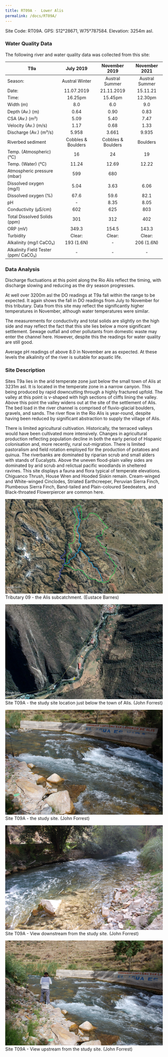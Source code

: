 ```yaml
---
title: RT09A -  Lower Alis
permalink: /docs/RT09A/
---
```



Site Code: RT09A.  GPS: S12°28671, W75°787584. Elevation:
3254m asl.

### Water Quality Data

The following river and water quality data was collected from this site:

|     T9a                                     |          July 2019        |        November 2019      |      November 2021    |
|---------------------------------------------|:-------------------------:|:-------------------------:|:---------------------:|
|     Season:                                 |       Austral Winter      |       Austral Summer      |     Austral Summer    |
|     Date:                                   |         11.07.2019        |         21.11.2019        |        15.11.21       |
|     Time:                                   |           16.25pm         |           15.45pm         |         12.30pm       |
|     Width (m)                               |             8.0           |             6.0           |           9.0         |
|     Depth (Av.) (m)                         |            0.64           |            0.90           |          0.83         |
|     CSA (Av.) (m²)                          |            5.09           |            5.40           |          7.47         |
|     Velocity (Av.) (m/s)                    |            1.17           |            0.68           |          1.33         |
|     Discharge (Av.) (m³/s)                  |            5.958          |            3.661          |          9.935        |
|     Riverbed sediment                       |     Cobbles & Boulders    |     Cobbles & Boulders    |        Boulders       |
|     Temp. (Atmospheric) (°C)                |             16            |             24            |           19          |
|     Temp. (Water) (°C)                      |            11.24          |            12.69          |          12.22        |
|     Atmospheric pressure (mbar)             |             599           |             680           |                       |
|     Dissolved oxygen (mg/l)                 |            5.04           |            3.63           |          6.06         |
|     Dissolved oxygen (%)                    |            67.6           |            59.6           |          82.1         |
|     pH                                      |              -            |            8.35           |          8.05         |
|     Conductivity (µS/cm)                    |             602           |             625           |           803         |
|     Total Dissolved Solids (ppm)            |             301           |             312           |           402         |
|     ORP (mV)                                |            349.3          |            154.5          |          143.3        |
|     Turbidity                               |           Clear:          |           Clear:          |         Clear:        |
|     Alkalinity (mg/l CaCO₃)                 |         193 (1.6N)        |              -            |       206 (1.6N)      |
|     Alkalinity Field Tester (ppm/ CaCO₃)    |              -            |              -            |            -          |

### Data Analysis
Discharge fluctuations at this point along the Rio Alis reflect the timing, with discharge slowing and reducing as the dry season progresses.                     

At well over 3200m asl the DO readings at T9a fall within the range to be expected. It again shows the fall in DO readings from July to November for this tributary. Data from this site may reflect the significantly higher temperatures in November, although water temperatures were similar. 

The measurements for conductivity and total solids are slightly on the high side and may reflect the fact that this site lies below a more significant settlement. Sewage outfall and other pollutants from domestic waste may enter the channel here. However, despite this the readings for water quality  are still good.

Average pH readings of above 8.0 in November are as expected. At these levels the alkalinity of the river is suitable for aquatic life.


### Site Description
Sites T9a lies in the arid temperate zone just below the small town of Alis at 3231m asl. It is located in the temperate zone in a narrow canyon. This being produced by rapid downcutting through a highly fractured upfold. The valley at this point is v-shaped with high sections of cliffs lining the valley.  Above this point the valley widens out at the site of the settlement of Alis. The bed load in the river channel is comprised of fluvio-glacial boulders, gravels, and sands. The river flow in the Rio Alis is year-round, despite having been reduced by significant abstraction to supply the village of Alis. 

There is limited agricultural cultivation. Historically, the terraced valleys would have been cultivated more intensively. Changes in agricultural production reflecting population decline in both the early period of Hispanic colonisation and, more recently, rural out-migration. There is limited pastoralism and field rotation employed for the production of potatoes and quinua. The riverbanks are dominated by riparian scrub and small alders with stands of Eucalypts. Above the uneven flood-plain valley sides are dominated by arid scrub and relictual pacific woodlands in sheltered ravines. This site displays a fauna and flora typical of temperate elevations. Chiguanco Thrush, House Wren and Hooded Siskin remain. Cream-winged and White-winged Cinclodes, Striated Earthcreeper, Peruvian Sierra Finch, Plumbeous Sierra Finch, Band-tailed and Plain-coloured Seedeaters, and Black-throated Flowerpiercer are common here.


![Tributary T09 - the Alis subcatchment. (Eustace Barnes)](/assets/SiteDescriptions/T9/T9Alissubcatchment.jpg)
Tributary 09 - the Alis subcatchment. (Eustace Barnes)


![Site T09A - the study site location. (John Forrest)](/assets/SiteDescriptions/T9/RT9ALowerAlisvalley.jpg)
Site T09A - the study site location just below the town of Alis. (John Forrest)


![Site T09A - the study site. (John Forrest)](/assets/SiteDescriptions/T9/T9AViewupstream.JPG)
Site T09A - the study site. (John Forrest)


![Site T09A - View downstream from the study site. (John Forrest)](/assets/SiteDescriptions/T9/T9AViewdownstream.JPG)
Site T09A - View downstream from the study site. (John Forrest)


![Site T09A - View upstream from the study site. (John Forrest)](/assets/SiteDescriptions/T9/T9AViewupstream2.JPG)
Site T09A - View upstream from the study site. (John Forrest)
